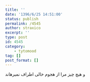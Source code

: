 ```yaml
---
title: ''
date: '1396/6/25 14:51:00'
status: publish
permalink: /4545
author: straxico
excerpt: ''
type: post
id: 4545
category:
    - tytomood
tag: []
post_format: []
---
```

و هیچ چیز مرا از هجوم خالی اطراف نمیرهاند